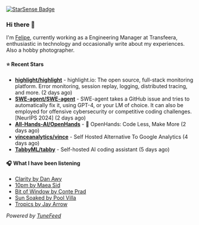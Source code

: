 <a href="https://starsense.app/developer-types" target="_blank"><img src="https://starsense.app/api/badge/?user=valtlfelipe" alt="StarSense Badge"></a>

### Hi there 👋

I'm [Felipe](https://felipevm.com), currently working as a Engineering Manager at Transfeera, enthusiastic in technology and occasionally write about my experiences. Also a hobby photographer.

#### ⭐ Recent Stars
- **[highlight/highlight](https://github.com/highlight/highlight)** - highlight.io: The open source, full-stack monitoring platform. Error monitoring, session replay, logging, distributed tracing, and more. (2 days ago)
- **[SWE-agent/SWE-agent](https://github.com/SWE-agent/SWE-agent)** - SWE-agent takes a GitHub issue and tries to automatically fix it, using GPT-4, or your LM of choice. It can also be employed for offensive cybersecurity or competitive coding challenges. [NeurIPS 2024]  (2 days ago)
- **[All-Hands-AI/OpenHands](https://github.com/All-Hands-AI/OpenHands)** - 🙌 OpenHands: Code Less, Make More (2 days ago)
- **[vinceanalytics/vince](https://github.com/vinceanalytics/vince)** - Self Hosted Alternative To Google Analytics (4 days ago)
- **[TabbyML/tabby](https://github.com/TabbyML/tabby)** - Self-hosted AI coding assistant (5 days ago)

#### 🎧 What I have been listening
- [Clarity by Dan Awy](https://open.spotify.com/track/2QDm9uNerLtITaDn2P7XeJ)
- [10pm by Maea Sid](https://open.spotify.com/track/2eKgDX8dvexRVHjQ9uq4KV)
- [Bit of Window by Conte Prad](https://open.spotify.com/track/49VwWp2MaGmMncSps8gki2)
- [Sun Soaked by Pool Villa](https://open.spotify.com/track/4CFOO0ALDRXw6eVkFBVQXs)
- [Tropics by Jay Arrow](https://open.spotify.com/track/5Q76GfbKmkLoJuXMbdMrbX)

_Powered by [TuneFeed](https://tunefeed.app?ref=github.com)_


